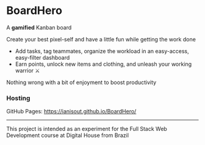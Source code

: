 # BoardHero

A **gamified** Kanban board

Create your best pixel-self and have a little fun while getting the work done

- Add tasks, tag teammates, organize the workload in an easy-access, easy-filter dashboard
- Earn points, unlock new items and clothing, and unleash your working warrior ⚔

Nothing wrong with a bit of enjoyment to boost productivity


### Hosting

GitHub Pages: https://ianisout.github.io/BoardHero/

____

This project is intended as an experiment for the Full Stack Web Development course at Digital House from Brazil
